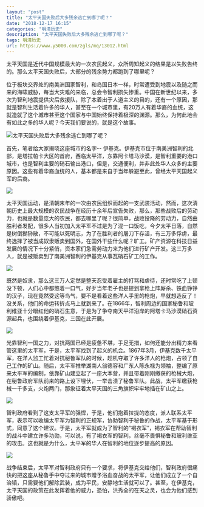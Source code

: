 ```yaml
---
layout: "post"
title: "太平天国失败后大多残余逃亡到哪了呢？"
date: "2018-12-17 16:15"
categories: "明清历史"
description: "太平天国失败后大多残余逃亡到哪了呢？"
tags: 明清历史
url: https://www.y5000.com/zgls/mq/13012.html
---
```






太平天国是近代中国规模最大的一次农民起义，众所周知起义的结果是以失败告终的。那么太平天国失败后，大部分的残余势力都跑到了哪里呢？

位于板块交界处的南美洲国家智利，和岛国日本一样，时常遭受到地震以及随之而来的海啸威胁，每当大灾难的来临，总会令智利损失惨重。中国在新世纪以来，多次为智利地震提供灾后救援队，除了本着出于人道主义的目的，还有一个原因，那就是智利生活着许多的华人，甚至在一个城市里，有20万人有着华裔的血统，这就造就了这个城市甚至这个国家与中国始终保持着极深的渊源。那么，为何此地会有如此之多的华人呢？今天我们要说的，就是这个故事。

![太平天国失败后大多残余逃亡到哪了呢？](/uploads/allimg/170210/6-1F210094R3913.JPG)

首先，笔者给大家揭晓这座城市的名字--
伊基克。伊基克市位于南美洲智利的北部，是塔拉帕卡大区的首府，西临太平洋，东靠阿卡塔马沙漠，是智利重要的港口城市，也是智利主要的硝石输出港口，但是，交通便利，并非此处华人众多的主要原因。这些有着华裔血统的人，基本都是来自于当年躲避至此，曾经太平天国起义军的后裔。

![](https://img.y5000.com/uploads/allimg/170210/0955462139-0.jpg)

太平天国运动，是清朝末年的一次由农民组织而起的一支武装活动，然而，这次清朝历史上最大规模的农民战争在经历十余年后宣告失败，那么，那些战败后的劳动力，也就是数量庞大的农民，都去哪里了呢？很简单，战败投降的劳动力，自然由胜利者发配，很多人当初加入太平军不过是为了混一口饭吃，今夕太平日落，自然是树倒猢狲散，不可能以死明志，为了在胜利者的屠刀下存活，有三万多俘虏，最终选择了被当成奴隶贩卖到国外，在国外干些什么呢？旷工。矿产资源在科技日益发展的情况下十分紧俏，资本家们急需劳动力来为他们进行矿产开发。这三万多人，就是被贩卖到了南美洲智利的伊基克从事瓦硝石矿工的工作。

![](https://img.y5000.com/uploads/allimg/170210/0955464O1-1.jpg)

既然是奴隶，那么这三万人定然是整天忍受着雇主的打骂和虐待，还时常吃了上顿没下顿，人们心中都憋着一口气，好歹当年老子也是提到拿枪上阵厮杀、铁血铮铮的汉子，现在竟然受这等鸟气，要不是看着这些洋人手里的枪炮，早就想造反了！没关系，他们的命运转折点马上就到来了。在1866年，智利周边的国家秘鲁和玻利维亚十分眼红他的硝石生意，于是为了争夺南天平洋沿岸的阿塔卡马沙漠硝石资源起兵，也围绕着伊基克，三国在此开展。

![](https://img.y5000.com/uploads/allimg/170210/09554621M-2.jpg)

光靠智利一国之力，对抗两国已经是疲惫不堪，手足无措，如何还能分出精力来看管这里的太平军，于是，太平军找到了起义的机会。1867年3月，伊基克数千太平军，在洋人监工忙着对抗秘鲁军队的时候，趁机夺取了许多洋人的枪炮，占领了自己工作的矿山。随后，太平军推举湖南人翁德容和广东人陈永禄为领袖，整编了原来太平军的编制，依靠矿山建立起了一座大本营，并且带着刚刚缴获的枪械大炮，在秘鲁政府军队前来的路上设下埋伏，一举击溃了秘鲁军队。此战，太平军缴获枪械一千多支，火炮两门，那象征着太平天国的三角旗帜牢牢地插在矿山之上。

![](https://img.y5000.com/uploads/allimg/170210/09554622E-3.jpg)

智利政府看到了这支太平军的强悍，于是，他们抱着拉拢的态度，派人联系太平军，表示可以收编太平军为智利的正规军，协助智利于秘鲁的作战，太平军基于形式，同意了这个建议。于是，太平军就成为了智利的“褐衣军”，褐衣军在帮助智利的战斗中建立许多功勋，可以说，有了褐衣军的智利，丝毫不畏惧秘鲁和玻利维亚的攻击。这也就是为什么，太平军的华人在智利的地位逐步提高的原因。

![](https://img.y5000.com/uploads/allimg/170210/09554Ba5-4.jpg)

战争结束后，太平军对智利政府只有一个要求，将伊基克交给他们，智利政府很痛快的把这座从秘鲁手中夺过来的城市赠予浴血奋战的太平军，让他们成立了一个自治镇，只需要他们解除武装，成为平民，安静地生活就可以了。甚至，在伊基克，太平天国的政策在此发挥着他的威力，恐怕，洪秀全的在天之灵，也会为他们感到骄傲吧。
